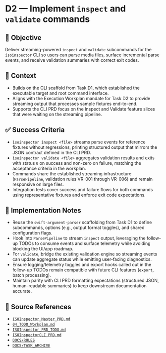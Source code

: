 # D2 — Implement `inspect` and `validate` commands

## 🎯 Objective

Deliver streaming-powered `inspect` and `validate` subcommands for the `isoinspector` CLI so users can parse media files, surface incremental parse events, and receive validation summaries with correct exit codes.

## 🧩 Context

- Builds on the CLI scaffold from Task D1, which established the executable target and root command interface.
- Aligns with the Execution Workplan mandate for Task D2 to provide streaming output that processes sample fixtures
  end-to-end.
- Supports the CLI PRD focus on the Inspect and Validate feature slices that were waiting on the streaming pipeline.

## ✅ Success Criteria

- `isoinspector inspect <file>` streams parse events for reference fixtures without regressions, printing structured output that mirrors the JSON contract defined in the CLI PRD.
- `isoinspector validate <file>` aggregates validation results and exits with status `0` on success and non-zero on failure, matching the acceptance criteria in the workplan.
- Commands share the established streaming infrastructure (`ParsePipeline`, validation rules VR-001 through VR-006) and remain responsive on large files.
- Integration tests cover success and failure flows for both commands using representative fixtures and enforce exit
  code expectations.

## 🔧 Implementation Notes

- Reuse the `swift-argument-parser` scaffolding from Task D1 to define subcommands, options (e.g., output format toggles), and shared configuration flags.
- Hook into `ParsePipeline` to stream `inspect` output, leveraging the follow-up TODOs to consume events and surface telemetry while avoiding blocking the UI/app roadmap.
- For `validate`, bridge the existing validation engine so streaming events can update aggregate status while emitting user-facing diagnostics.
- Ensure logging/telemetry toggles and export hooks called out in the follow-up TODOs remain compatible with future CLI features (`export`, batch processing).
- Maintain parity with CLI PRD formatting expectations (structured JSON, human-readable summaries) to keep downstream
  documentation accurate.

## 🧠 Source References

- [`ISOInspector_Master_PRD.md`](../AI/ISOViewer/ISOInspector_PRD_Full/ISOInspector_Master_PRD.md)
- [`04_TODO_Workplan.md`](../AI/ISOInspector_Execution_Guide/04_TODO_Workplan.md)
- [`ISOInspector_PRD_TODO.md`](../AI/ISOViewer/ISOInspector_PRD_TODO.md)
- [`ISOInspectorCLI_PRD.md`](../AI/ISOViewer/ISOInspector_PRD_Full/ISOInspectorCLI_PRD.md)
- [`DOCS/RULES`](../RULES)
- [`DOCS/TASK_ARCHIVE`](../TASK_ARCHIVE)
